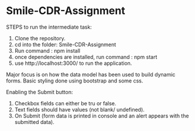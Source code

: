 # Smile-CDR-Assignment

STEPS to run the intermediate task:

1) Clone the repository.
2) cd into the folder: Smile-CDR-Assignment
3) Run command : npm install
4) once dependencies are installed, run command : npm start
5) use http://localhost:3000/ to run the application.

Major focus is on how the data model has been used to build dynamic forms. Basic styling done using bootstrap and some css.


Enabling the Submit button: 
  1) Checkbox fields can either be tru or false.
  2) Text fields should have values (not blank/ undefined).
  3) On Submit (form data is printed in console and an alert appears with the submitted data).


